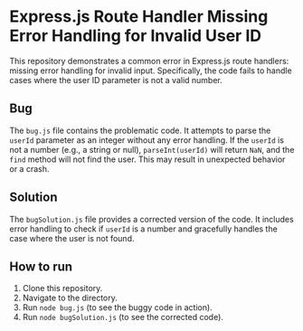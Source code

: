 # Express.js Route Handler Missing Error Handling for Invalid User ID

This repository demonstrates a common error in Express.js route handlers: missing error handling for invalid input. Specifically, the code fails to handle cases where the user ID parameter is not a valid number.

## Bug
The `bug.js` file contains the problematic code.  It attempts to parse the `userId` parameter as an integer without any error handling. If the `userId` is not a number (e.g., a string or null), `parseInt(userId)` will return `NaN`, and the `find` method will not find the user.  This may result in unexpected behavior or a crash.

## Solution
The `bugSolution.js` file provides a corrected version of the code. It includes error handling to check if `userId` is a number and gracefully handles the case where the user is not found.

## How to run
1. Clone this repository.
2. Navigate to the directory.
3. Run `node bug.js` (to see the buggy code in action).
4. Run `node bugSolution.js` (to see the corrected code).
